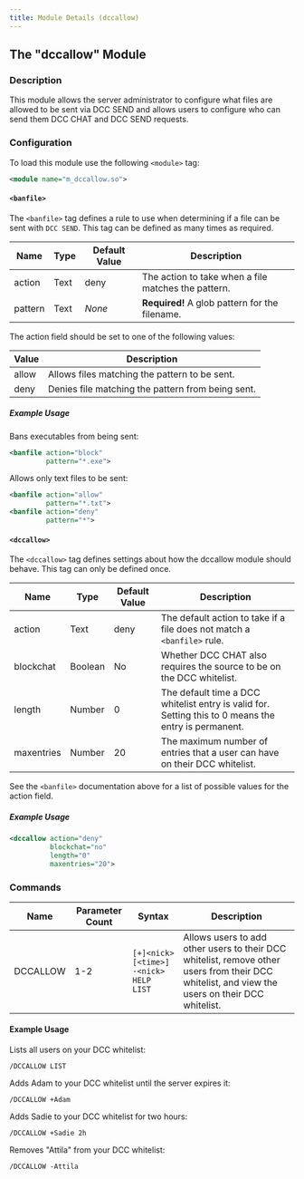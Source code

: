 ```yaml
---
title: Module Details (dccallow)
---
```


## The "dccallow" Module

### Description

This module allows the server administrator to configure what files are allowed to be sent via DCC SEND and allows users to configure who can send them DCC CHAT and DCC SEND requests.

### Configuration

To load this module use the following `<module>` tag:

```xml
<module name="m_dccallow.so">
```

#### `<banfile>`

The `<banfile>` tag defines a rule to use when determining if a file can be sent with `DCC SEND`. This tag can be defined as many times as required.

Name    | Type | Default Value | Description
------- | ---- | ------------- | -----------
action  | Text | deny          | The action to take when a file matches the pattern.
pattern | Text | *None*        | **Required!** A glob pattern for the filename.

The action field should be set to one of the following values:

Value | Description
----- | -----------
allow | Allows files matching the pattern to be sent.
deny  | Denies file matching the pattern from being sent.

##### Example Usage

Bans executables from being sent:

```xml
<banfile action="block"
         pattern="*.exe">
```

Allows only text files to be sent:

```xml
<banfile action="allow"
         pattern="*.txt">
<banfile action="deny"
         pattern="*">
```

#### `<dccallow>`

The `<dccallow>` tag defines settings about how the dccallow module should behave. This tag can only be defined once.

Name       | Type    | Default Value | Description
---------- | ------- | ------------- | -----------
action     | Text    | deny          | The default action to take if a file does not match a `<banfile>` rule.
blockchat  | Boolean | No            | Whether DCC CHAT also requires the source to be on the DCC whitelist.
length     | Number  | 0             | The default time a DCC whitelist entry is valid for. Setting this to 0 means the entry is permanent.
maxentries | Number  | 20            | The maximum number of entries that a user can have on their DCC whitelist.

See the `<banfile>` documentation above for a list of possible values for the action field.

##### Example Usage

```xml
<dccallow action="deny"
          blockchat="no"
          length="0"
          maxentries="20">
```

### Commands

Name     | Parameter Count | Syntax                                                | Description
-------- | --------------- | ----------------------------------------------------- | -----------
DCCALLOW | 1-2             | `[+]<nick> [<time>]`<br>`-<nick>`<br>`HELP`<br>`LIST` | Allows users to add other users to their DCC whitelist, remove other users from their DCC whitelist, and view the users on their DCC whitelist.

#### Example Usage

Lists all users on your DCC whitelist:

```plaintext
/DCCALLOW LIST
```

Adds Adam to your DCC whitelist until the server expires it:

```plaintext
/DCCALLOW +Adam
```

Adds Sadie to your DCC whitelist for two hours:

```plaintext
/DCCALLOW +Sadie 2h
```

Removes "Attila" from your DCC whitelist:

```plaintext
/DCCALLOW -Attila
```
